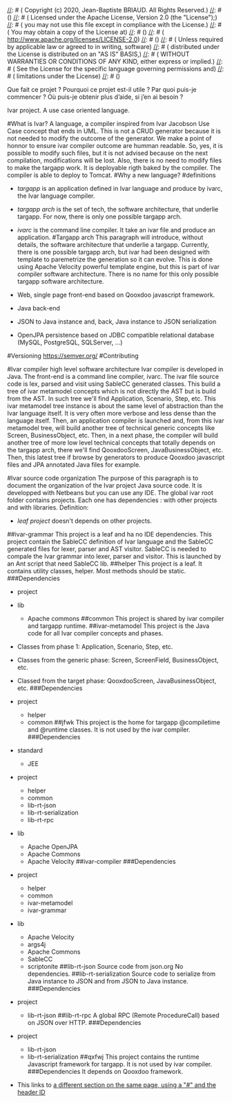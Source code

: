 [//]: # ()
[//]: # (   Copyright (c) 2020, Jean-Baptiste BRIAUD. All Rights Reserved.)
[//]: # ()
[//]: # (   Licensed under the Apache License, Version 2.0 (the "License");)
[//]: # (   you may not use this file except in compliance with the License.)
[//]: # (   You may obtain a copy of the License at)
[//]: # ()
[//]: # (       http://www.apache.org/licenses/LICENSE-2.0)
[//]: # ()
[//]: # (   Unless required by applicable law or agreed to in writing, software)
[//]: # (   distributed under the License is distributed on an "AS IS" BASIS,)
[//]: # (   WITHOUT WARRANTIES OR CONDITIONS OF ANY KIND, either express or implied.)
[//]: # (   See the License for the specific language governing permissions and)
[//]: # (   limitations under the License)
[//]: # ()


Que fait ce projet ?
Pourquoi ce projet est-il utile ?
Par quoi puis-je commencer ?
Où puis-je obtenir plus d’aide, si j’en ai besoin ?


Ivar project.
A use case oriented language.

#What is Ivar?
A language, a compiler inspired from Ivar Jacobson Use Case concept that ends in UML.
This is not a CRUD generator because it is not needed to modify the outcome of the generator.
We make a point of honnor to ensure ivar compiler outcome are humman readable.
So, yes, it is possible to modify such files, but it is not advised because on the next compilation, modifications will be lost.
Also, there is no need to modify files to make the targapp work. It is deployable rigth baked by the compiler.
The compiler is able to deploy to Tomcat.
#Why a new language?
#definitions
- _targapp_ is an application defined in Ivar language and produce by ivarc, the Ivar language compiler.
- _targapp arch_ is the set of tech, the software architecture, that underlie targapp. For now, there is only one possible targapp arch.
- _ivarc_ is the command line compiler. It take an ivar file and produce an application.
#Targapp arch
This paragraph will introduce, without details, the software architecture that underlie a targapp.
Currently, there is one possible targapp arch, but ivar had been designed with template to paremetrize the generation so it can evolve.
This is done using Apache Velocity powerful template engine, but this is part of ivar compiler software architecture.
There is no name for this only possible targapp software architecture.

- Web, single page front-end based on Qooxdoo javascript framework.
- Java back-end
- JSON to Java instance and, back, Java instance to JSON serialization
- OpenJPA persistence based on JDBC compatible relational database (MySQL, PostgreSQL, SQLServer, ...)

#Versioning
https://semver.org/
#Contributing

#Ivar compiler high level software architecture
Ivar compiler is developed in Java.
The front-end is a command line compiler, ivarc.
The ivar file source code is lex, parsed and visit using SableCC generated classes.
This build a tree of ivar metamodel concepts which is not directly the AST but is build from the AST.
In such tree we'll find Application, Scenario, Step, etc.
This ivar metamodel tree instance is about the same level of abstraction than the Ivar language itself. It is very often more verbose and less dense than the language itself.
Then, an application compiler is launched and, from this ivar metamodel tree, will build another tree of technical generic concepts like Screen, BusinessObject, etc.
Then, in a next phase, the compiler will build another tree of more low level technical concepts that totally depends on the targapp arch, there we'll find QooxdooScreen, JavaBusinessObject, etc.
Then, this latest tree if browse by generators to produce Qooxdoo javascript files and JPA annotated Java files for example.

#Ivar source code organization
The purpose of this paragraph is to document the organization of the Ivar project Java source code.
It is developped with Netbeans but you can use any IDE.
The global ivar root folder contains projects. Each one has dependencies : with other projects and with libraries.
Definition: 
- _leaf project_ doesn't depends on other projects.

##ivar-grammar
This project is a leaf and ha no IDE dependencies.
This project contain the SableCC definition of Ivar language and the SableCC generated files for lexer, parser and AST visitor.
SableCC is needed to compale the Ivar grammar into lexer, parser and visitor.
This is launched by an Ant script that need SableCC lib.
##helper
This project is a leaf. It contains utility classes, helper.
Most methods should be static.
###Dependencies
- project
- lib
  - Apache commons
##common
This project is shared by ivar compiler and targapp runtime.
##ivar-metamodel
This project is the Java code for all Ivar compiler concepts and phases.
- Classes from phase 1: Application, Scenario, Step, etc.
- Classes from the generic phase: Screen, ScreenField, BusinessObject, etc.
- Classed from the target phase: QooxdooScreen, JavaBusinessObject, etc.
###Dependencies
- project
  - helper
  - common
##jfwk
This project is the home for targapp @compiletime and @runtime classes.
It is not used by the ivar compiler.
###Dependencies
- standard
  - JEE
- project
  - helper
  - common
  - lib-rt-json
  - lib-rt-serialization
  - lib-rt-rpc
- lib
  - Apache OpenJPA
  - Apache Commons
  - Apache Velocity
##ivar-compiler
###Dependencies
- project
  - helper
  - common
  - ivar-metamodel
  - ivar-grammar
- lib
  - Apache Velocity
  - args4j
  - Apache Commons
  - SableCC
  - scriptonite
##lib-rt-json
Source code from json.org
No dependencies.
##lib-rt-serialization
Source code to serialize from Java instance to JSON and from JSON to Java instance.
###Dependencies
- project
  - lib-rt-json
##lib-rt-rpc
A global RPC (Remote ProcedureCall) based on JSON over HTTP.
###Dependencies
- project
  - lib-rt-json
  - lib-rt-serialization
##qxfwj
This project contains the runtime Javascript framework for targapp.
It is not used by ivar compiler.
###Dependencies
It depends on Qooxdoo framework.





- This links to [a different section on the same page, using a "#" and the header ID](#header-ids-and-links)
